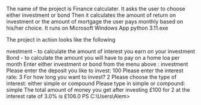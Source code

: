 The name of the project is Finance calculater. 
It asks the user to choose either investment or bond
Then it calculates the amount of return on investment or the amount of mortgage the user pays monthly based on his/her choice.
It runs on Microsoft Windows App python 3.11.exe

The project in action looks like the following

nvestment - to calculate the amount of interest you earn on your investment
Bond       - to calculate the amount you will have to pay on a home loa per month
Enter either investment or bond from the menu above : investment
Please enter the deposit you like to invest: 100
Please enter the interest rate: 3
For how long you want to invest? 2
Please choose the type of interest: either simple or compound
Please type in simple or compound: simple
The total amount of money you get after investing £100 for 2  at the interest rate of 3.0% is £106.0
PS C:\Users\Alem>    